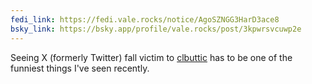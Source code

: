 ```yaml
---
fedi_link: https://fedi.vale.rocks/notice/AgoSZNGG3HarD3ace8
bsky_link: https://bsky.app/profile/vale.rocks/post/3kpwrsvcuwp2e
---
```


Seeing X (formerly Twitter) fall victim to [clbuttic](https://www.wikipedia.org/wiki/Scunthorpe_problem) has to be one of the funniest things I've seen recently.
